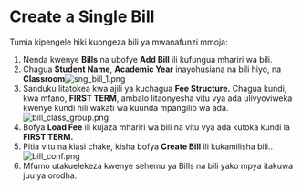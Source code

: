 # Create a Single Bill


Tumia kipengele hiki kuongeza bili ya mwanafunzi mmoja:

1. Nenda kwenye **Bills** na ubofye **Add Bill** ili kufungua mhariri wa bili.
2. Chagua **Student Name**, **Academic Year** inayohusiana na bili hiyo, na **Classroom**![sng_bill_1.png](sng_bill_1.png)
3. Sanduku litatokea kwa ajili ya kuchagua **Fee Structure.** Chagua kundi, kwa mfano, **FIRST TERM**, ambalo litaonyesha vitu vya ada ulivyoviweka kwenye kundi hili wakati wa kuunda mpangilio wa ada.![bill_class_group.png](bill_class_group.png)
4. Bofya **Load Fee** ili kujaza mhariri wa bili na vitu vya ada kutoka kundi la **FIRST TERM.**
5. Pitia vitu na kiasi chake, kisha bofya **Create Bill** ili kukamilisha bili..![bill_conf.png](bill_conf.png)
6. Mfumo utakuelekeza kwenye sehemu ya Bills na bili yako mpya itakuwa juu ya orodha.